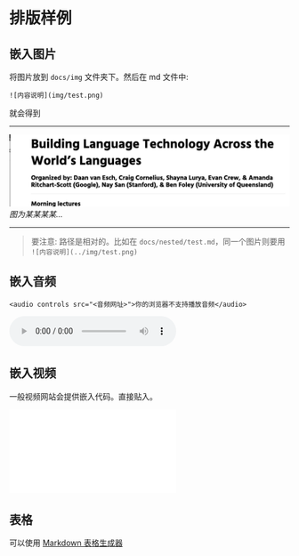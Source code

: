 # 排版样例

## 嵌入图片

将图片放到 `docs/img` 文件夹下。然后在 md 文件中:

```
![内容说明](img/test.png)
```

就会得到
 
---

![内容说明](img/test.png)
*图为某某某某...*

---

> 要注意: 路径是相对的。比如在 `docs/nested/test.md`，同一个图片则要用 `![内容说明](../img/test.png)`

## 嵌入音频

```
<audio controls src="<音频网址>">你的浏览器不支持播放音频</audio>
```
<audio controls src="http://idioms.mindong.asia/assets/audio/2ae5b3ac-0408-4028-a9a0-5b642a219a56.mp3">
你的浏览器不支持播放音频
</audio>

## 嵌入视频

一般视频网站会提供嵌入代码。直接贴入。

<iframe src="//player.bilibili.com/player.html?aid=29214945&cid=50885854&page=1" scrolling="no" border="0" frameborder="no" framespacing="0" allowfullscreen="true"> </iframe>

## 表格

可以使用 [Markdown 表格生成器](https://tool.lu/tables/)